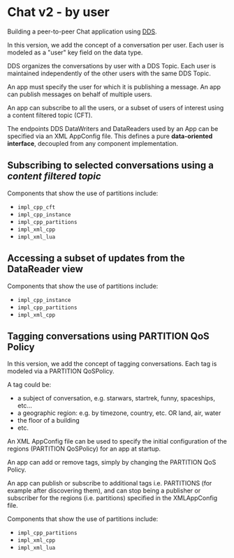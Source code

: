 # Chat v2 - by user

Building a peer-to-peer Chat application using [DDS](http://portals.omg.org/dds).

In this version, we add the concept of a conversation per user. Each user is
modeled as a "user" key field on the data type.

DDS organizes the conversations by user with a DDS Topic. Each user is
maintained independently of the other users with the same DDS Topic.

An app must specify the user for which it is publishing a message. An app can
publish messages on behalf of multiple users.

An app can subscribe to all the users, or a subset of users of interest using
a content filtered topic (CFT).

The endpoints DDS DataWriters and DataReaders used by an App can be specified via an XML AppConfig file. This defines a pure **data-oriented interface**,
decoupled from any component implementation.

## Subscribing to selected conversations using a *content filtered topic*

Components that show the use of partitions include:
 - `impl_cpp_cft`
 - `impl_cpp_instance`
 - `impl_cpp_partitions`
 - `impl_xml_cpp`
 - `impl_xml_lua`


## Accessing a subset of updates from the DataReader view

Components that show the use of partitions include:
 - `impl_cpp_instance`
 - `impl_cpp_partitions`
 - `impl_xml_cpp`


## Tagging conversations using PARTITION QoS Policy

In this version, we add the concept of tagging conversations. Each tag
is modeled via a PARTITION QoSPolicy.

A tag could be:

- a subject of conversation, e.g. starwars, startrek, funny, spaceships, etc...
- a geographic region: e.g. by timezone, country, etc. OR land, air, water
- the floor of a building
- etc.

An XML AppConfig file can be used to specify the initial configuration of the
regions (PARTITION QoSPolicy) for an app at startup.

An app can add or remove tags, simply by changing the PARTITION QoS Policy.

An app can publish or subscribe to additional tags i.e. PARTITIONS
(for example after discovering them), and can stop being  a publisher or
subscriber for the regions (i.e. partitions) specified in the XMLAppConfig file.

Components that show the use of partitions include:
 - `impl_cpp_partitions`
 - `impl_xml_cpp`
 - `impl_xml_lua`
